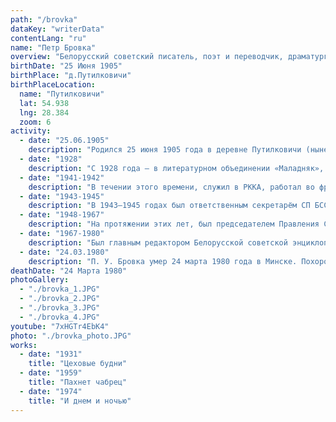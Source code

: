 ```yaml
---
path: "/brovka"
dataKey: "writerData"
contentLang: "ru"
name: "Петр Бровка"
overview: "Белорусский советский писатель, поэт и переводчик, драматург, публицист. Народный поэт БССР (1962). Академик АН БССР (1966). Лауреат Ленинской (1962) и двух Сталинских премий (1947, 1951). Депутат ВС СССР с 1956 года. Член ВКП(б) с 1940 года."
birthDate: "25 Июня 1905"
birthPlace: "д.Путилковичи"
birthPlaceLocation:
  name: "Путилковичи"
  lat: 54.938
  lng: 28.384
  zoom: 6
activity:
  - date: "25.06.1905"
    description: "Родился 25 июня 1905 года в деревне Путилковичи (ныне Ушачский район, Витебская область, Белоруссия) в крестьянской семье."
  - date: "1928"
    description: "С 1928 года — в литературном объединении «Маладняк», позже в Белорусской ассоциации пролетарских писателей (БелАПП)."
  - date: "1941-1942"
    description: "В течении этого времени, служил в РККА, работал во фронтовой и партизанской печати."
  - date: "1943-1945"
    description: "В 1943—1945 годах был ответственным секретарём СП БССР, главный редактор литературного журнала «Полымя»."
  - date: "1948-1967"
    description: "На протяжении этих лет, был председателем Правления СП БССР."
  - date: "1967-1980"
    description: "Был главным редактором Белорусской советской энциклопедии (ныне — «Белорусская Энциклопедия имени П. Бровки»)."
  - date: "24.03.1980"
    description: "П. У. Бровка умер 24 марта 1980 года в Минске. Похоронен на Восточном кладбище."
deathDate: "24 Марта 1980"
photoGallery:
  - "./brovka_1.JPG"
  - "./brovka_2.JPG"
  - "./brovka_3.JPG"
  - "./brovka_4.JPG"
youtube: "7xHGTr4EbK4"
photo: "./brovka_photo.JPG"
works:
  - date: "1931"
    title: "Цеховые будни"
  - date: "1959"
    title: "Пахнет чабрец"
  - date: "1974"
    title: "И днем и ночью"
---
```

